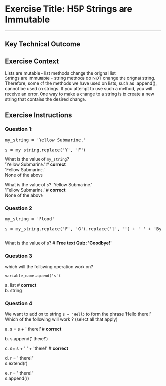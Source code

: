 # Exercise Title: H5P Strings are Immutable
---
## Key Technical Outcome

## Exercise Context
Lists are mutable - list methods change the orignal list<br>
Strings are immutable - string methods do NOT change the orignal string.<br>
Therefore, some of the methods we have used on lists, such as .append(), cannot be used on strings. 
If you attempt to use such a method, you will receive an error. 
One way to make a change to a string is to create a new string that contains the desired change.<br>


## Exercise Instructions

### Question 1:
<pre>
my_string = 'Yellow Submarine.'<br>
s = my_string.replace('Y', 'F')
</pre>

What is the value of <code>my_string</code>?<br>
'Yellow Submarine.' # <b> correct </b> <br>
'Fellow Submarine.' <br>
None of the above <br>

What is the value of <code>s</code>?
'Yellow Submarine.' <br>
'Fellow Submarine.' # <b> correct </b> <br>
None of the above <br>

### Question 2
<pre>
my_string = 'Flood'<br>
s = my_string.replace('F', 'G').replace('l', '') + ' ' + 'Bye!'<br>
</pre>
What is the value of s? # <b> Free text Quiz: 'Goodbye!' </b>
 
### Question 3
which will the following operation work on? <br>

<code>variable_name.append('s') </code>

a. list #<b> correct </b> <br>
b. string

### Question 4
We want to add on to string <code>s = 'Hello</code> to form the phrase 'Hello there!'<br>
Which of the following will work ? (select all that apply)

a. s = s + ' there!'  # <b> correct </b><br> 

b. s.append(' there!') <br>

c. s= s + ' ' + 'there!' # <b> correct </b> <br>

d. r = ' there!' <br>
  s.extend(r) <br>

e. r = ' there!' <br>
  s.append(r)
